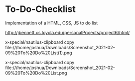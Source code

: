 # To-Do-Checklist

Implementation of a HTML, CSS, JS to do list

http://jbennett.cs.loyola.edu/personalProjects/project6/html/


x-special/nautilus-clipboard
copy
file:///home/joshua/Downloads/Screenshot_2021-02-09%20To%20Do%20List(1).png


x-special/nautilus-clipboard
copy
file:///home/joshua/Downloads/Screenshot_2021-02-09%20To%20Do%20List.png



